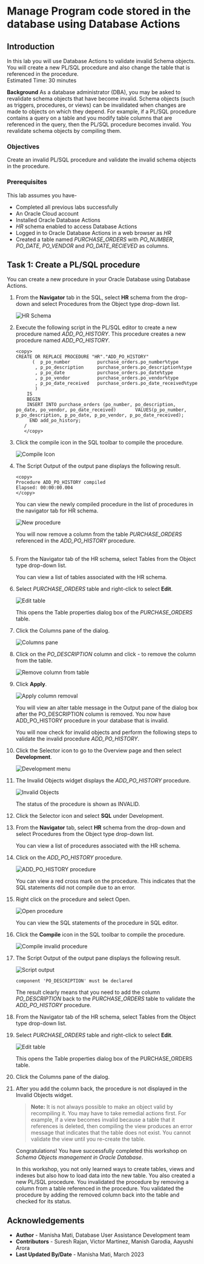 # Manage Program code stored in the database using Database Actions

## Introduction

In this lab you will use Database Actions to validate invalid Schema objects. You will create a new PL/SQL procedure and also change the table that is referenced in the procedure.   
Estimated Time: 30 minutes

**Background**
As a database administrator (DBA), you may be asked to revalidate schema objects that have become invalid. Schema objects (such as triggers, procedures, or views) can be invalidated when changes are made to objects on which they depend. For example, if a PL/SQL procedure contains a query on a table and you modify table columns that are referenced in the query, then the PL/SQL procedure becomes invalid. You revalidate schema objects by compiling them.

### Objectives  

Create an invalid PL/SQL procedure and validate the invalid schema objects in the procedure.

### Prerequisites

This lab assumes you have-

-   Completed all previous labs successfully
-   An Oracle Cloud account
-   Installed Oracle Database Actions
-   *HR* schema enabled to access Database Actions
-   Logged in to Oracle Database Actions in a web browser as *HR*
-   Created a table named *PURCHASE_ORDERS* with *PO_NUMBER*, *PO_DATE*, *PO_VENDOR* and *PO_DATE_RECIEVED* as columns.

## Task 1: Create a PL/SQL procedure 

You can create a new procedure in your Oracle Database using Database Actions. 

1. From the **Navigator** tab in the SQL, select **HR** schema from the drop-down and select Procedures from the Object type drop-down list.  

   ![HR Schema](./images/procedure-hr.png " ")  

2.  Execute the following script in the PL/SQL editor to create a new procedure named *ADD_PO_HISTORY*. This procedure creates a new procedure named *ADD_PO_HISTORY*. 

    ```
    <copy>
    CREATE OR REPLACE PROCEDURE "HR"."ADD_PO_HISTORY"
          (  p_po_number          purchase_orders.po_number%type
           , p_po_description     purchase_orders.po_description%type
           , p_po_date            purchase_orders.po_date%type
           , p_po_vendor          purchase_orders.po_vendor%type
           , p_po_date_received   purchase_orders.po_date_received%type                                                         
           )                                                                                                         
        IS
        BEGIN                                                                                                          
        INSERT INTO purchase_orders (po_number, po_description, po_date, po_vendor, po_date_received)       VALUES(p_po_number, p_po_description, p_po_date, p_po_vendor, p_po_date_received);                                                                                        
         END add_po_history;      
       /
       </copy>
       ```

3. Click the compile icon in the SQL toolbar to compile the procedure.  

   ![Compile Icon](./images/compile-sql.png " ")

4. The Script Output of the output pane displays the following result.

    ```
    <copy>
    Procedure ADD_PO_HISTORY compiled
    Elapsed: 00:00:00.004
    </copy>
    ```

   You can view the newly compiled procedure in the list of procedures in the navigator tab for HR schema.  

   ![New procedure](./images/new-procedure.png " ")  

   You will now remove a column from the table *PURCHASE_ORDERS* referenced in the *ADD_PO_HISTORY* procedure.    
     
5. From the Navigator tab of the HR schema, select Tables from the Object type drop-down list.   

   You can view a list of tables associated with the HR schema.  

6. Select *PURCHASE_ORDERS* table and right-click to select **Edit**.   

   ![Edit table](./images/edit-table.png " ")  

   This opens the Table properties dialog box of the *PURCHASE_ORDERS* table.

7. Click the Columns pane of the dialog.  

   ![Columns pane](./images/columns-pane.png " ")  

8. Click on the *PO_DESCRIPTION* column and click - to remove the column from the table.  

   ![Remove column from table](./images/remove-column.png " ")  

9. Click **Apply**.  

    ![Apply column removal](./images/remove-column-apply.png " ")  

   You will view an alter table message in the Output pane of the dialog box after the PO_DESCRIPTION column is removed. You now have ADD_PO_HISTORY procedure in your database that is invalid.  

   You will now check for invalid objects and perform the following steps to validate the invalid procedure *ADD_PO_HISTORY*.  

10. Click the Selector icon to go to the Overview page and then select **Development**.  

    ![Development menu](./images/development-menu.png " ")  

11. The Invalid Objects widget displays the *ADD_PO_HISTORY* procedure.  

    ![Invalid Objects](./images/invalid-objects.png " ")  

    The status of the procedure is shown as INVALID.  

12. Click the Selector icon and select **SQL** under Development.  

13. From the **Navigator** tab, select **HR** schema from the drop-down and select Procedures from the Object type drop-down list.  

    You can view a list of procedures associated with the HR schema.  

14. Click on the *ADD_PO_HISTORY* procedure.   

    ![ADD_PO_HISTORY procedure](./images/red-cross-procedure.png " ")  

    You can view a red cross mark on the procedure. This indicates that the SQL statements did not compile due to an error.  

15. Right click on the procedure and select Open.   

    ![Open procedure](./images/open-procedure.png " ")  

    You can view the SQL statements of the procedure in SQL editor.  

16. Click the **Compile** icon in the SQL toolbar to compile the procedure.  

    ![Compile invalid procedure](./images/compile-invalid-procedure.png " ")  

17. The Script Output of the output pane displays the following result.  

    ![Script output](./images/script-output.png " ")  

    ```
    component 'PO_DESCRIPTION' must be declared
    ```

    The result clearly means that you need to add the column *PO_DESCRIPTION* back to the *PURCHASE_ORDERS* table to validate the *ADD_PO_HISTORY* procedure.  

18. From the Navigator tab of the HR schema, select Tables from the Object type drop-down list.  

19. Select *PURCHASE_ORDERS* table and right-click to select **Edit**.

    ![Edit table](./images/edit-table-again.png " ")  

    This opens the Table properties dialog box of the PURCHASE\_ORDERS table.  

20. Click the Columns pane of the dialog.  

21. After you add the column back, the procedure is not displayed in the Invalid Objects widget.  

    > **Note:** It is not always possible to make an object valid by recompiling it. You may have to take remedial actions first. For example, if a view becomes invalid because a table that it references is deleted, then compiling the view produces an error message that indicates that the table does not exist. You cannot validate the view until you re-create the table.  

    Congratulations! You have successfully completed this workshop on *Schema Objects management in Oracle Database*.

    In this workshop, you not only learned ways to create tables, views and indexes but also how to load data into the new table. You also created a new PL/SQL procedure. You invalidated the procedure by removing a column from a table referenced in the procedure. You validated the procedure by adding the removed column back into the table and checked for its status. 

## Acknowledgements

- **Author** - Manisha Mati, Database User Assistance Development team
- **Contributors** - Suresh Rajan, Victor Martinez, Manish Garodia, Aayushi Arora
- **Last Updated By/Date** - Manisha Mati, March 2023
